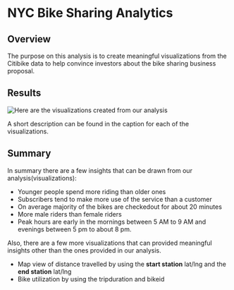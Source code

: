 # NYC Bike Sharing Analytics

## Overview
The purpose on this analysis is to create meaningful visualizations from the Citibike data to help convince investors about the bike sharing business proposal.

## Results
![Here are the visualizations created from our analysis](https://public.tableau.com/app/profile/akinfolarin8600/viz/NYCCitiBikeDataAnalysis_16460885731670/BikeSharingAnalytics?publish=yes)

A short description can be found in the caption for each of the visualizations. 

## Summary
In summary there are a few insights that can be drawn from our analysis(visualizations):
  - Younger people spend more riding than older ones
  - Subscribers tend to make more use of the service than a customer
  - On average majority of the bikes are checkedout for about 20 minutes
  - More male riders than female riders
  - Peak hours are early in the mornings between 5 AM to 9 AM and evenings between 5 pm to about 8 pm. 


Also, there are a few more visualizations that can provided meaningful insights other than the ones provided in our analysis. 
  - Map view of distance travelled by using the **start station** lat/lng and the **end station** lat/lng
  - Bike utilization by using the tripduration and bikeid
  
